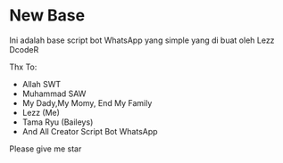 # New Base

Ini adalah base script bot WhatsApp yang simple yang di buat oleh Lezz DcodeR

Thx To:
- Allah SWT
- Muhammad SAW
- My Dady,My Momy, End My Family
- Lezz (Me)
- Tama Ryu (Baileys)
- And All Creator Script Bot WhatsApp 

Please give me star

